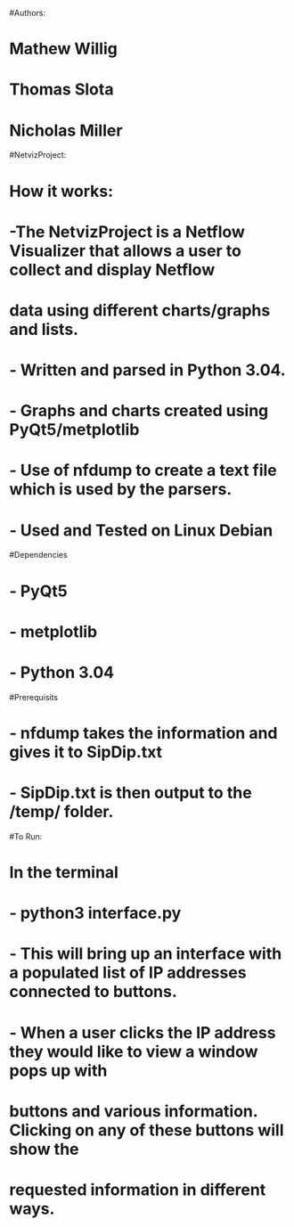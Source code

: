 #Authors:
#    Mathew Willig
#    Thomas Slota
#    Nicholas Miller

#NetvizProject:
#   How it works:
#       -The NetvizProject is a Netflow Visualizer that allows a user to collect and display Netflow     
#   data using different charts/graphs and lists.
#       - Written and parsed in Python 3.04.
#       - Graphs and charts created using PyQt5/metplotlib
#       - Use of nfdump to create a text file which is used by the parsers.
#       - Used and Tested on Linux Debian

#Dependencies
#  - PyQt5
#  - metplotlib
#  - Python 3.04

#Prerequisits
#  - nfdump takes the information and gives it to SipDip.txt
#  - SipDip.txt is then output to the /temp/ folder.

#To Run:
#   In the terminal
#       - python3 interface.py
#       - This will bring up an interface with a populated list of IP addresses connected to buttons.
#       - When a user clicks the IP address they would like to view a window pops up with 
#             buttons and  various information. Clicking on any of these buttons will show the 
# requested  information in different ways.
     

